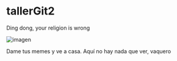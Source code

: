 # tallerGit2
 Ding dong, your religion is wrong
 
![imagen](https://images-wixmp-ed30a86b8c4ca887773594c2.wixmp.com/f/6b117a60-747c-40ec-bed9-3356ce90a0f5/dgf2e37-4c32e633-cda9-4dbe-bba2-fea2f6d88492.jpg/v1/fit/w_688,h_522,q_70,strp/abrazo_or_balazo___mspaint_i__by_elmont_dgf2e37-375w-2x.jpg?token=eyJ0eXAiOiJKV1QiLCJhbGciOiJIUzI1NiJ9.eyJzdWIiOiJ1cm46YXBwOjdlMGQxODg5ODIyNjQzNzNhNWYwZDQxNWVhMGQyNmUwIiwiaXNzIjoidXJuOmFwcDo3ZTBkMTg4OTgyMjY0MzczYTVmMGQ0MTVlYTBkMjZlMCIsIm9iaiI6W1t7ImhlaWdodCI6Ijw9NTIyIiwicGF0aCI6IlwvZlwvNmIxMTdhNjAtNzQ3Yy00MGVjLWJlZDktMzM1NmNlOTBhMGY1XC9kZ2YyZTM3LTRjMzJlNjMzLWNkYTktNGRiZS1iYmEyLWZlYTJmNmQ4ODQ5Mi5qcGciLCJ3aWR0aCI6Ijw9Njg4In1dXSwiYXVkIjpbInVybjpzZXJ2aWNlOmltYWdlLm9wZXJhdGlvbnMiXX0.ZLlW-_ovqXISAqZvtJEKC3xivc-FIOFSjsTeSZ2JlJU)

Dame tus memes y ve a casa. Aquí no hay nada que ver, vaquero
